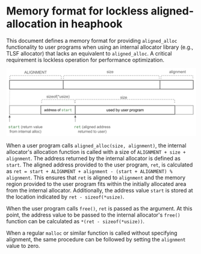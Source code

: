 # Memory format for lockless aligned-allocation in heaphook

This document defines a memory format for providing `aligned_alloc` functionality to user programs when using an internal allocator library (e.g., TLSF allocator) that lacks an equivalent to `aligned_alloc`.
A critical requirement is lockless operation for performance optimization.

![heaphook alignment](./heaphook_alignment.png "heaphook alignment")

When a user program calls `aligned_alloc(size, alignment)`, the internal allocator's allocation function is called with a size of `ALIGNMENT + size + alignment`.
The address returned by the internal allocator is defined as `start`.
The aligned address provided to the user program, `ret`, is calculated as `ret = start + ALIGNMENT + alignment - (start + ALIGNMENT) % alignment`.
This ensures that `ret` is aligned to `alignment` and the memory region provided to the user program fits within the initially allocated area from the internal allocator.
Additionally, the address value `start` is stored at the location indicated by `ret - sizeof(*usize)`.

When the user program calls `free()`, `ret` is passed as the argument.
At this point, the address value to be passed to the internal allocator's `free()` function can be calculated as `*(ret - sizeof(*usize))`.

When a regular `malloc` or similar function is called without specifying alignment, the same procedure can be followed by setting the `alignment` value to zero.
